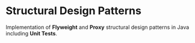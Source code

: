 # Structural Design Patterns
Implementation of **Flyweight** and **Proxy** structural design patterns in Java including **Unit Tests**.
